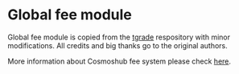 # Global fee module

Global fee module is copied from the [tgrade](https://github.com/confio/tgrade) respository
with minor modifications. All credits and big thanks go to the original authors.

More information about Cosmoshub fee system please check [here](../../docs/modules/globalfee/README.md).
